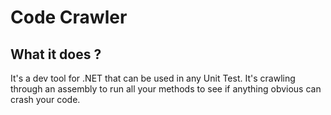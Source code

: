 # Code Crawler

## What it does ?
It's a dev tool for .NET that can be used in any Unit Test.
It's crawling through an assembly to run all your methods to see if anything obvious can crash your code.
